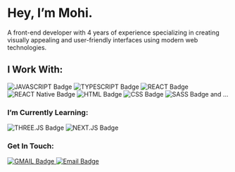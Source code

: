 <h1>Hey, I’m Mohi.</h1>

A front-end developer with 4 years of experience specializing in creating visually appealing and user-friendly interfaces using modern web technologies.


<h2>I Work With:</h2>

![JAVASCRIPT Badge](https://img.shields.io/badge/JAVASCRIPT-F7DF1E?logo=javascript&logoColor=black)
![TYPESCRIPT Badge](https://img.shields.io/badge/TypeScript-007ACC?logo=typescript&logoColor=white)
![REACT Badge](https://img.shields.io/badge/REACT-000?logo=react&logoColor=61DAFB)
![REACT Native Badge](https://img.shields.io/badge/REACT%20NATIVE-000?logo=react&logoColor=61DAFB)
![HTML Badge](https://img.shields.io/badge/HTML5-E34F26?logo=HTML5&logoColor=white)
![CSS Badge](https://img.shields.io/badge/CSS3-1572B6?logo=css3&logoColor=white)
![SASS Badge](https://img.shields.io/badge/Sass-CC6699?logo=sass&logoColor=white)
and ...

<h3>I’m Currently Learning:</h3>

![THREE.JS Badge](https://img.shields.io/badge/ThreeJs-ddd?logo=three.js&logoColor=black)
![NEXT.JS Badge](https://img.shields.io/badge/NEXT.JS-000?logo=NEXT.JS&logoColor=white)



<h3>Get In Touch:</h3>


<a href="mailto:mh.kermanizade@gmail.com">
  <img src="https://img.shields.io/badge/Gmail-D14836?link=mailto:mh.kermanizade@gmail.com&logo=gmail&logoColor=white" alt="GMAIL Badge">
</a>

<a href="https://www.linkedin.com/in/mohaddese-kermanizadeh/">
  <img src="https://img.shields.io/badge/LinkedIn-0077B5?link=https://www.linkedin.com/in/mohaddese-kermanizadeh&logo=linkedin&logoColor=white" alt="Email Badge">
</a>

<!---
Mohadesekz/Mohadesekz is a ✨ special ✨ repository because its `README.md` (this file) appears on your GitHub profile.
You can click the Preview link to take a look at your changes.
--->
